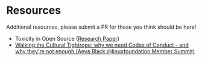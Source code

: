 # Resources

Additional resources, please submit a PR for those you think should be here!

* Toxicity in Open Source ([Research Paper](https://cmustrudel.github.io/papers/osstoxicity22.pdf))
* [Walking the Cultural Tightrope: why we need Codes of Conduct - and why they're not enough (Aeva Black @linuxfoundation Member Summit)](https://t.co/qMaYBHEE49)